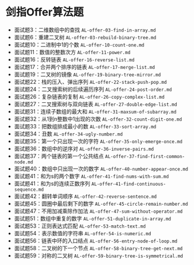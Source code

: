 # 剑指Offer算法题

- 面试题3：二维数组中的查找		`AL-offer-03-find-in-array.md`
- 面试题6：重建二叉树	`AL-offer-03-rebuild-binary-tree.md`
- 面试题10：二进制中1的个数	`AL-offer-10-count-one.md`
- 面试题11：数值的整数次方		`AL-offer-11-power.md`
- 面试题16：反转链表	`AL-offer-16-reverse-list.md`
- 面试题17：合并两个排序的链表	`AL-offer-17-merge-list.md`
- 面试题19：二叉树的镜像	`AL-offer-19-binary-tree-mirror.md`
- 面试题22：栈的压入、弹出序列	`AL-offer-22-stack-push-pop.md`
- 面试题24：二叉搜索树的后续遍历序列	`AL-offer-24-post-order.md`
- 面试题26：复杂链表的复制	`AL-offer-26-copy-complex-list.md`
- 面试题27：二叉搜索树与双向链表	`AL-offer-27-double-edge-list.md`
- 面试题31：连续子数组的最大和	`AL-offer-31-maxsum-of-subarray.md`
- 面试题32：从1到n整数中1出现的次数	`AL-offer-32-count-digit-one.md`
- 面试题33：把数组排成最小的数	`AL-offer-33-sort-array.md`
- 面试题34：丑数	`AL-offer-34-ugly-number.md`
- 面试题35：第一个只出现一次的字符	`AL-offer-35-only-emerge-once.md`
- 面试题36：数组中的逆序对	`AL-offer-36-inverse-pairs.md`
- 面试题37：两个链表的第一个公共结点	`AL-offer-37-find-first-common-node.md`
- 面试题40：数组中只出现一次的数字	`AL-offer-40-number-appear-once.md`
- 面试题41：和为s的两个数字	`AL-offer-41-find-nums-with-sum.md`
- 面试题41：和为s的连续正数序列	`AL-offer-41-find-continuous-sequence.md`
- 面试题42：翻转单词顺序	`AL-offer-42-reverse-sentence.md`
- 面试题45：圆圈中最后剩下的数字	`AL-offer-45-circle-remain-number.md`
- 面试题47：不用加减乘除作加法	`AL-offer-47-sum-without-operator.md`
- 面试题51：数组中重复的数字	`AL-offer-51-duplicate-in-array.md`
- 面试题53：正则表达式匹配	`AL-offer-53-match-text.md`
- 面试题54：表示数值的字符串	`AL-offer-54-is-numeric.md`
- 面试题56：链表中环的入口结点	`AL-offer-56-entry-node-of-loop.md`
- 面试题58：二叉树的下一个节点	`AL-offer-58-binary-tree-get-next.md`
- 面试题59：对称的二叉树	`AL-offer-59-binary-tree-is-symmetrical.md`